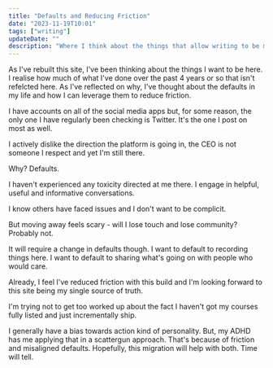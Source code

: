 ```yaml
---
title: "Defaults and Reducing Friction"
date: "2023-11-19T10:01"
tags: ["writing"]
updateDate: ""
description: "Where I think about the things that allow writing to be more automatic"
---
```


As I've rebuilt this site, I've been thinking about the things I want to be here. I realise how much of what I've done over the past 4 years or so that isn't refelcted here. As I've reflected on why, I've thought about the defaults in my life and how I can leverage them to reduce friction.

I have accounts on all of the social media apps but, for some reason, the only one I have regularly been checking is Twitter. It's the one I post on most as well. 

I actively dislike the direction the platform is going in, the CEO is not someone I respect and yet I'm still there.

Why? Defaults. 

I haven't experienced any toxicity directed at me there. I engage in helpful, useful and informative conversations.

I know others have faced issues and I don't want to be complicit.

But moving away feels scary - will I lose touch and lose community? Probably not.

It will require a change in defaults though. I want to default to recording things here. I want to default to sharing what's going on with people who would care. 

Already, I feel I've reduced friction with this build and I'm looking forward to this site being my single source of truth.

I'm trying not to get too worked up about the fact I haven't got my courses fully listed and just incrementally ship.

I generally have a bias towards action kind of personality. But, my ADHD has me applying that in a scattergun approach. That's because of friction and misaligned defaults. Hopefully, this migration will help with both. Time will tell.
